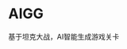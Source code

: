 # AIGG

基于坦克大战，AI智能生成游戏关卡

<!-- # Cocos_Fc_Tank
Powerd by Cocos Creator 3.4.2 and https://github.com/ocfbnj/CocosCreatorTank

1.疫情封在家，学一学Cocos Creator，边学边做，索性就把ocfbnj的老项目移植到Cocos Creator3.4.2。

2.增加了道具坦克以及相关道具功能，比如定时，炸弹，无敌。

3.增加坦克升级逻辑，打铁撸草。（为调试方便，死亡坦克不掉等级，等级高后无法死亡。）

4.优化碰撞逻辑，坦克再多也能跑满60FPS。

5.优化了WASD手感，避免丢失按键事件，玩起来更流畅。

6.修复很多原有bug，比如切换关卡后子弹残留到下一关，切换关卡过程中坦克还能移动开枪，游戏已经Gameover还能继续玩等等。

7.代码风格不统一，但基本不影响阅读。

8.发现bug可以提交pr，也可以提交issue，但我回复肯定不及时，奶爸很忙，请谅解。

9.图像声音资源来自网络（仅用于学习研究用途），代码MIT（你随便用）。

10.游戏运行后效果:

![20220415_1135042022415113671](https://user-images.githubusercontent.com/4351322/163514363-4bdca076-a36f-42a5-ae8f-04f9970af135.gif)

11.还可以进一步优化坦克之间的碰撞算法，比如使用 松散的四叉树 或者 网格分割来优化。优化后性能会有很大提高。（正在测试稳定后提交）

![20220417_10300620224171032391](https://user-images.githubusercontent.com/4351322/163697794-7c704260-69b4-4407-a469-9abd86c94bfe.gif) -->
